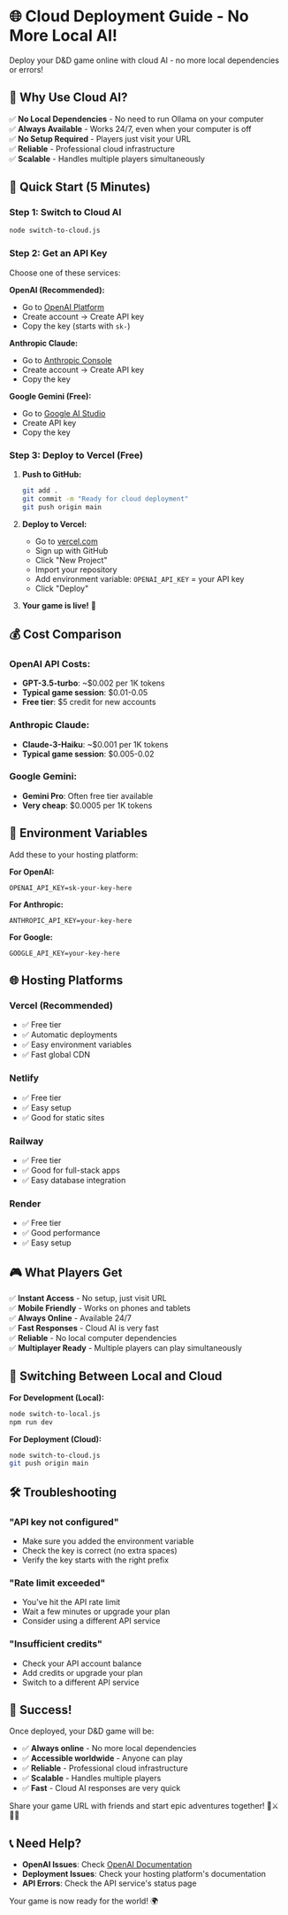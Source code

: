 # 🌐 Cloud Deployment Guide - No More Local AI!

Deploy your D&D game online with cloud AI - no more local dependencies or errors!

## 🎯 **Why Use Cloud AI?**

✅ **No Local Dependencies** - No need to run Ollama on your computer  
✅ **Always Available** - Works 24/7, even when your computer is off  
✅ **No Setup Required** - Players just visit your URL  
✅ **Reliable** - Professional cloud infrastructure  
✅ **Scalable** - Handles multiple players simultaneously  

## 🚀 **Quick Start (5 Minutes)**

### Step 1: Switch to Cloud AI
```bash
node switch-to-cloud.js
```

### Step 2: Get an API Key
Choose one of these services:

**OpenAI (Recommended):**
- Go to [OpenAI Platform](https://platform.openai.com/api-keys)
- Create account → Create API key
- Copy the key (starts with `sk-`)

**Anthropic Claude:**
- Go to [Anthropic Console](https://console.anthropic.com/)
- Create account → Create API key
- Copy the key

**Google Gemini (Free):**
- Go to [Google AI Studio](https://makersuite.google.com/app/apikey)
- Create API key
- Copy the key

### Step 3: Deploy to Vercel (Free)
1. **Push to GitHub:**
   ```bash
   git add .
   git commit -m "Ready for cloud deployment"
   git push origin main
   ```

2. **Deploy to Vercel:**
   - Go to [vercel.com](https://vercel.com)
   - Sign up with GitHub
   - Click "New Project"
   - Import your repository
   - Add environment variable: `OPENAI_API_KEY` = your API key
   - Click "Deploy"

3. **Your game is live!** 🎉

## 💰 **Cost Comparison**

### OpenAI API Costs:
- **GPT-3.5-turbo**: ~$0.002 per 1K tokens
- **Typical game session**: $0.01-0.05
- **Free tier**: $5 credit for new accounts

### Anthropic Claude:
- **Claude-3-Haiku**: ~$0.001 per 1K tokens
- **Typical game session**: $0.005-0.02

### Google Gemini:
- **Gemini Pro**: Often free tier available
- **Very cheap**: $0.0005 per 1K tokens

## 🔧 **Environment Variables**

Add these to your hosting platform:

**For OpenAI:**
```
OPENAI_API_KEY=sk-your-key-here
```

**For Anthropic:**
```
ANTHROPIC_API_KEY=your-key-here
```

**For Google:**
```
GOOGLE_API_KEY=your-key-here
```

## 🌐 **Hosting Platforms**

### Vercel (Recommended)
- ✅ Free tier
- ✅ Automatic deployments
- ✅ Easy environment variables
- ✅ Fast global CDN

### Netlify
- ✅ Free tier
- ✅ Easy setup
- ✅ Good for static sites

### Railway
- ✅ Free tier
- ✅ Good for full-stack apps
- ✅ Easy database integration

### Render
- ✅ Free tier
- ✅ Good performance
- ✅ Easy setup

## 🎮 **What Players Get**

✅ **Instant Access** - No setup, just visit URL  
✅ **Mobile Friendly** - Works on phones and tablets  
✅ **Always Online** - Available 24/7  
✅ **Fast Responses** - Cloud AI is very fast  
✅ **Reliable** - No local computer dependencies  
✅ **Multiplayer Ready** - Multiple players can play simultaneously  

## 🔄 **Switching Between Local and Cloud**

**For Development (Local):**
```bash
node switch-to-local.js
npm run dev
```

**For Deployment (Cloud):**
```bash
node switch-to-cloud.js
git push origin main
```

## 🛠️ **Troubleshooting**

### "API key not configured"
- Make sure you added the environment variable
- Check the key is correct (no extra spaces)
- Verify the key starts with the right prefix

### "Rate limit exceeded"
- You've hit the API rate limit
- Wait a few minutes or upgrade your plan
- Consider using a different API service

### "Insufficient credits"
- Check your API account balance
- Add credits or upgrade your plan
- Switch to a different API service

## 🎉 **Success!**

Once deployed, your D&D game will be:
- ✅ **Always online** - No more local dependencies
- ✅ **Accessible worldwide** - Anyone can play
- ✅ **Reliable** - Professional cloud infrastructure
- ✅ **Scalable** - Handles multiple players
- ✅ **Fast** - Cloud AI responses are very quick

Share your game URL with friends and start epic adventures together! 🎲⚔️🧙‍♂️

## 📞 **Need Help?**

- **OpenAI Issues**: Check [OpenAI Documentation](https://platform.openai.com/docs)
- **Deployment Issues**: Check your hosting platform's documentation
- **API Errors**: Check the API service's status page

Your game is now ready for the world! 🌍
